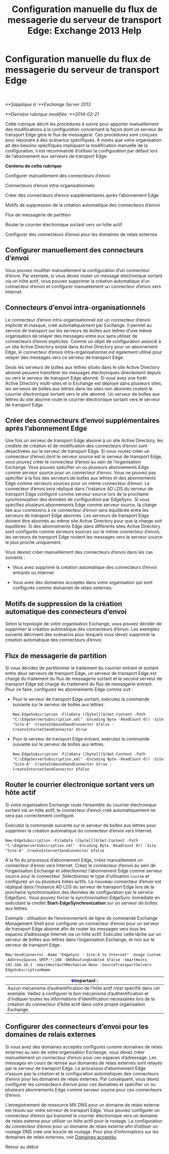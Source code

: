 ﻿---
title: 'Configuration manuelle du flux de messagerie du serveur de transport Edge: Exchange 2013 Help'
TOCTitle: Configuration manuelle du flux de messagerie du serveur de transport Edge
ms:assetid: cb4cc165-6c09-44ab-a95f-167ae8ed2485
ms:mtpsurl: https://technet.microsoft.com/fr-fr/library/Dn606261(v=EXCHG.150)
ms:contentKeyID: 61180546
ms.date: 04/24/2018
mtps_version: v=EXCHG.150
ms.translationtype: HT
---

# Configuration manuelle du flux de messagerie du serveur de transport Edge

 

_**Sapplique à :**Exchange Server 2013_

_**Dernière rubrique modifiée :**2014-02-21_

Cette rubrique décrit les procédures à suivre pour apporter manuellement des modifications à la configuration concernant la façon dont un serveur de transport Edge gère le flux de messagerie. Ces procédures sont conçues pour répondre à des scénarios spécifiques. À moins que votre organisation ait des besoins spécifiques impliquant la modification manuelle de la configuration, il est recommandé d’utiliser la configuration par défaut lors de l’abonnement aux serveurs de transport Edge.

**Contenu de cette rubrique**

Configurer manuellement des connecteurs d’envoi

Connecteurs d’envoi intra-organisationnels

Créer des connecteurs d’envoi supplémentaires après l’abonnement Edge

Motifs de suppression de la création automatique des connecteurs d’envoi

Flux de messagerie de partition

Router le courrier électronique sortant vers un hôte actif

Configurer des connecteurs d’envoi pour les domaines de relais externes

## Configurer manuellement des connecteurs d’envoi

Vous pouvez modifier manuellement la configuration d’un connecteur d’envoi. Par exemple, si vous devez router un message électronique sortant via un hôte actif, vous pouvez supprimer la création automatique d’un connecteur d’envoi et configurer manuellement un connecteur d’envoi vers Internet.

## Connecteurs d’envoi intra-organisationnels

Le connecteur d’envoi intra-organisationnel est un connecteur d’envoi implicite et masqué, créé automatiquement par Exchange. Il permet au service de transport sur les serveurs de boîtes aux lettres d’une même organisation de relayer des messages entre eux sans utiliser de connecteurs d’envoi explicites. Comme un objet de configuration associé à un site Active Directory existe dans Active Directory pour un abonnement Edge, le connecteur d’envoi intra-organisationnel est également utilisé pour relayer des messages vers ce serveur de transport Edge.

Seuls les serveurs de boîtes aux lettres situés dans le site Active Directory abonné peuvent transférer les messages électroniques directement depuis ou vers le serveur de transport Edge abonné. Si vous avez une forêt Active Directory multi-sites et si Exchange est déployé dans plusieurs sites, les serveurs de boîtes aux lettres dans les sites non abonnés routent le courrier électronique sortant vers le site abonné. Un serveur de boîtes aux lettres du site abonné route le courrier électronique sortant vers le serveur de transport Edge.

## Créer des connecteurs d’envoi supplémentaires après l’abonnement Edge

Une fois un serveur de transport Edge abonné à un site Active Directory, les cmdlets de création et de modification des connecteurs d’envoi sont désactivées sur le serveur de transport Edge. Si vous voulez créer un connecteur d’envoi dont le serveur source est le serveur de transport Edge, vous pouvez créer le connecteur d’envoi au sein de l’organisation Exchange. Vous pouvez spécifier un ou plusieurs abonnements Edge comme serveur source pour un connecteur d’envoi. Vous ne pouvez pas spécifier à la fois des serveurs de boîtes aux lettres et des abonnements Edge comme serveurs sources pour un même connecteur d’envoi. Le connecteur d’envoi sera répliqué dans l’instance AD LDS du serveur de transport Edge configuré comme serveur source lors de la prochaine synchronisation des données de configuration par EdgeSync. Si vous spécifiez plusieurs abonnements Edge comme serveur source, la charge liée aux connexions à ce connecteur d’envoi sera équilibrée entre les serveurs de transport Edge abonnés. Les serveurs de transport Edge doivent être abonnés au même site Active Directory pour que la charge soit équilibrée. Si des abonnements Edge dans différents sites Active Directory sont configurés comme serveurs sources sur le même connecteur d’envoi, les serveurs de transport Edge routent les messages vers le serveur source le plus proche uniquement.

Vous devrez créer manuellement des connecteurs d’envoi dans les cas suivants :

  - Vous avez supprimé la création automatique des connecteurs d’envoi entrants ou Internet.

  - Vous avez des domaines acceptés dans votre organisation qui sont configurés comme domaines de relais externes.

## Motifs de suppression de la création automatique des connecteurs d’envoi

Selon la topologie de votre organisation Exchange, vous pouvez décider de supprimer la création automatique des connecteurs d’envoi. Les exemples suivants décrivent des scénarios pour lesquels vous devez supprimer la création automatique des connecteurs d’envoi.

## Flux de messagerie de partition

Si vous décidez de partitionner le traitement du courrier entrant et sortant entre deux serveurs de transport Edge, un serveur de transport Edge est chargé du traitement du flux de messagerie sortant et le second serveur de transport Edge est chargé du traitement du flux de messagerie entrant. Pour ce faire, configurez les abonnements Edge comme suit :

  - Pour le serveur de transport Edge sortant, exécutez la commande suivante sur le serveur de boîtes aux lettres.
    
        New-EdgeSubscription -FileData ([byte[]]$(Get-Content -Path "C:\EdgeServerSubscription.xml" -Encoding Byte -ReadCount 0)) -Site "Site-A" -CreateInboundSendConnector $false -CreateInternetSendConnector $true

  - Pour le serveur de transport Edge entrant, exécutez la commande suivante sur le serveur de boîtes aux lettres.
    
        New-EdgeSubscription -FileData ([byte[]]$(Get-Content -Path "C:\EdgeServerSubscription.xml" -Encoding Byte -ReadCount 0)) -Site "Site-A" -CreateInboundSendConnector $true -CreateInternetSendConnector $false

## Router le courrier électronique sortant vers un hôte actif

Si votre organisation Exchange route l’ensemble du courrier électronique sortant via un hôte actif, le connecteur d’envoi créé automatiquement ne sera pas correctement configuré.

Exécutez la commande suivante sur le serveur de boîtes aux lettres pour supprimer la création automatique du connecteur d’envoi vers Internet.

    New-EdgeSubscription -FileData ([byte[]]$(Get-Content -Path "C:\EdgeServerSubscription.xml" -Encoding Byte -ReadCount 0)) -Site "Site-A" -CreateInternetSendConnector $false

À la fin du processus d’abonnement Edge, créez manuellement un connecteur d’envoi vers Internet. Créez le connecteur d’envoi au sein de l’organisation Exchange et sélectionnez l’abonnement Edge comme serveur source pour le connecteur. Sélectionnez le type d’utilisation `Custom` et configurez un ou plusieurs hôtes actifs. Le nouveau connecteur d’envoi est répliqué dans l’instance AD LDS du serveur de transport Edge lors de la prochaine synchronisation des données de configuration par le service EdgeSync. Vous pouvez forcer la synchronisation EdgeSync immédiate en exécutant la cmdlet **Start-EdgeSynchronization** sur un serveur de boîtes aux lettres.

Exemple : utilisation de l’environnement de ligne de commande Exchange Management Shell pour configurer un connecteur d’envoi pour un serveur de transport Edge abonné afin de router les messages vers tous les espaces d’adressage Internet via un hôte actif. Exécutez cette tâche sur un serveur de boîtes aux lettres dans l’organisation Exchange, et non sur le serveur de transport Edge.

    New-SendConnector -Name "EdgeSync - Site-A to Internet" -Usage Custom -AddressSpaces SMTP:*;100 -DNSRoutingEnabled $false -SmartHosts 192.168.10.1 -SmartHostAuthMechanism None -SourceTransportServers EdgeSubscriptionName

<table>
<thead>
<tr class="header">
<th><img src="images/JJ159813.important(EXCHG.150).gif" title="Important" alt="Important" />Important :</th>
</tr>
</thead>
<tbody>
<tr class="odd">
<td>Aucun mécanisme d’authentification de l’hôte actif n’est spécifié dans cet exemple. Veillez à configurer le bon mécanisme d’authentification et d’indiquer toutes les informations d’identification nécessaires lors de la création du connecteur d’hôte actif dans votre propre organisation Exchange.</td>
</tr>
</tbody>
</table>


## Configurer des connecteurs d’envoi pour les domaines de relais externes

Si vous avez des domaines acceptés configurés comme domaines de relais externes au sein de votre organisation Exchange, vous devez créer manuellement un connecteur d’envoi pour ces espaces d’adressage. Les messages en cours de remise aux domaines de relais externes sont relayés par le serveur de transport Edge. Le processus d’abonnement Edge n’assure pas la création et la configuration automatiques des connecteurs d’envoi pour les domaines de relais externes. Par conséquent, vous devez configurer les connecteurs d’envoi pour ces domaines et spécifier un ou plusieurs abonnements Edge comme serveur source pour ces connecteurs d’envoi.

L’enregistrement de ressource MX DNS pour un domaine de relais externe est résolu sur votre serveur de transport Edge. Vous pouvez configurer un connecteur d’envoi qui transmet le courrier électronique vers un domaine de relais externe pour utiliser un hôte actif pour le routage. La configuration du connecteur d’envoi pour un domaine de relais externe afin d’utiliser un routage DNS crée une boucle de routage. Pour plus d’informations sur les domaines de relais externes, voir [Domaines acceptés](accepted-domains-exchange-2013-help.md).

Retour au début

